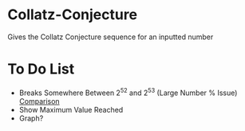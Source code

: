 # Collatz-Conjecture
Gives the Collatz Conjecture sequence for an inputted number

# To Do List
- Breaks Somewhere Between 2<sup>52</sup> and 2<sup>53</sup> (Large Number % Issue) [Comparison](http://www.ericr.nl/wondrous/showsteps.html)
- Show Maximum Value Reached
- Graph?
